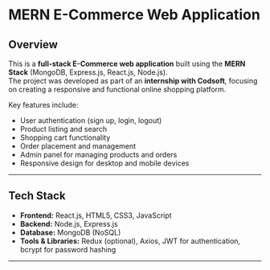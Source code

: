 # MERN E-Commerce Web Application

## Overview
This is a **full-stack E-Commerce web application** built using the **MERN Stack** (MongoDB, Express.js, React.js, Node.js).  
The project was developed as part of an **internship with Codsoft**, focusing on creating a responsive and functional online shopping platform.

Key features include:  
- User authentication (sign up, login, logout)  
- Product listing and search  
- Shopping cart functionality  
- Order placement and management  
- Admin panel for managing products and orders  
- Responsive design for desktop and mobile devices  

---

## Tech Stack
- **Frontend:** React.js, HTML5, CSS3, JavaScript  
- **Backend:** Node.js, Express.js  
- **Database:** MongoDB (NoSQL)  
- **Tools & Libraries:** Redux (optional), Axios, JWT for authentication, bcrypt for password hashing  

---
